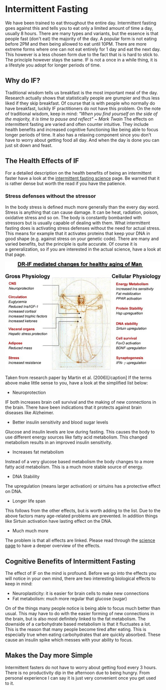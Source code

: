 # Intermittent Fasting

We have been trained to eat throughout the entire day. Intermittent fasting goes against this and tells you to eat only a limited amount of time a day, usually 8 hours. There are many types and variants, but the essence is that people fast (don't eat) the majority of the day. A popular form is not eating before 2PM and then being allowed to eat until 10PM. There are more extreme forms where one can not eat entirely for 1 day and eat the next day. This however is a less chosen form due to the fact that is is hard to stick to. The principle however stays the same. IF is not a once in a while thing, it is a lifestyle you adopt for longer periods of time.

## Why do IF?

Traditional wisdom tells us breakfast is the most important meal of the day. Research actually shows that statistically people are grumpier and thus less liked if they skip breakfast. Of course that is with people who normally do have breakfast, luckily IF practitioners do not have this problem. On the note of traditional wisdom, keep in mind: _"When you find yourself on the side of the majority, it is time to pause and reflect" ~ Mark Twain_ The effects on intermittent fasting are varied and often counter intuitive. They include health benefits and increased cognitive functioning like being able to focus longer periods of time. It also has a relaxing component since you don't have to worry about getting food all day. And when the day is done you can just sit down and feast.

## The Health Effects of IF

For a detailed description on the health benefits of being an intermittent faster have a look at the [intermittent fasting science](/intermittent-fasting-science.html "Intermittent Fasting Science") page. Be warned that it is rather dense but worth the read if you have the patience.

### Stress defenses without the stressor

In the body stress is defined much more generally than the every day word. Stress is anything that can cause damage. It can be heat, radiation, poison, oxidative stress and so on. The body is constantly bombarded with stressors but is usually capable of dealing with them. What intermittent fasting does is activating stress defenses without the need for actual stress. This means for example that it activates proteins that keep your DNA in good shape (e.g. against stress on your genetic code). There are many and varied benefits, but the principle is quite accurate. Of course it is a generalization, so if you are interested in the actual science, have a look at that page.

![Intermittent Fasting and Caloric Restriction effects](/Combined-Effects-of-Caloric-Restriction-and-Intermittent-Fasting1.jpg)

Taken from research paper by Martin et al. (2006)[/caption] If the terms above make little sense to you, have a look at the simplified list below:

*  Neuroprotection

IF both increases brain cell survival and the making of new connections in the brain. There have been indications that it protects against brain diseases like Alzheimer.

*   Better insulin sensitivity and blood sugar levels

Glucose and insulin levels are low during fasting. This causes the body to use different energy sources like fatty acid metabolism. This changed metabolism results in an improved insulin sensitivity.

*   Increases fat metabolism

Instead of a very glucose based metabolism the body changes to a more fatty acid metabolism. This is a much more stable source of energy.

*   DNA Stability

The upregulation (means larger activation) or sirtuins has a protective effect on DNA.

*   Longer life span

This follows from the other effects, but is worth adding to the list. Due to the above factors many age-related problems are prevented. In addition things like Sirtuin activation have lasting effect on the DNA.

*   Much much more

The problem is that all effects are linked. Please read through the [science page](/intermittent-fasting-science.html "Intermittent Fasting Science") to have a deeper overview of the effects.

## Cognitive Benefits of Intermittent Fasting

The effect of IF on the mind is profound. Before we go into the effects you will notice in your own mind, there are two interesting biological effects to keep in mind:

*   Neuroplasticity: it is easier for brain cells to make new connections
*   Fat metabolism: much more regular that glucose (sugar)

On of the things many people notice is being able to focus much better than usual. This may have to do with the easier forming of new connections in the brain, but is also most definitely linked to the fat metabolism. The downside of a carbohydrate based metabolism is that it fluctuates a lot. This is the reason that many people become tired after eating. This is especially true when eating carbohydrates that are quickly absorbed. These cause an insulin spike which messes with your ability to focus.

## Makes the Day more Simple

Intermittent fasters do not have to worry about getting food every 3 hours. There is no productivity dip in the afternoon due to being hungry. From personal experience I can say it is just very convenient once you get used to it.